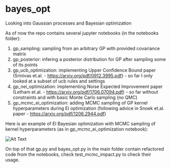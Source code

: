 # bayes_opt
Looking into Gaussian processes and Bayesian optimization

As of now the repo contains several jupyter notebooks (in the notebooks folder):

1) gp_sampling: sampling from an arbitrary GP with provided covariance matrix
2) gp_posterior: infering a posterior distribution for GP after sampling some of its points
3) gp_ucb_optimization: implementing Upper Confidence Bound paper (Srinivas et.al. - https://arxiv.org/pdf/0912.3995.pdf) - so far I only looked at a subset of ucb rules and settings
4) gp_nei_optimization: implementing Noise Expected Improvement paper (Letham et.al. - https://arxiv.org/pdf/1706.07094.pdf) - so far without constraints and with basic Monte Carlo sampling (no QMC)
5) gp_mcmc_ei_optimization: adding MCMC sampling of GP kernel hyperparameters during EI optimization (following advice in Snoek et.al. paper - https://arxiv.org/pdf/1206.2944.pdf)

Here is an example of EI Bayesian optimization with MCMC sampling of kernel hyperparameters (as in gp_mcmc_ei_optimization notebook):

![Alt Text](https://media.giphy.com/media/26DN9FdaO30vVTtBu/giphy.gif)

On top of that gp.py and bayes_opt.py in the main folder contain refactored code from the notebooks, check test_mcmc_impact.py to check their usage.
